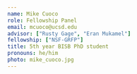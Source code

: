 ```yaml
---
name: Mike Cuoco
role: Fellowship Panel
email: mcuoco@ucsd.edu
advisor: ["Rusty Gage", "Eran Mukamel"]
fellowship: ["NSF-GRFP"]
title: 5th year BISB PhD student
pronouns: he/him
photo: mike_cuoco.jpg
---
```


